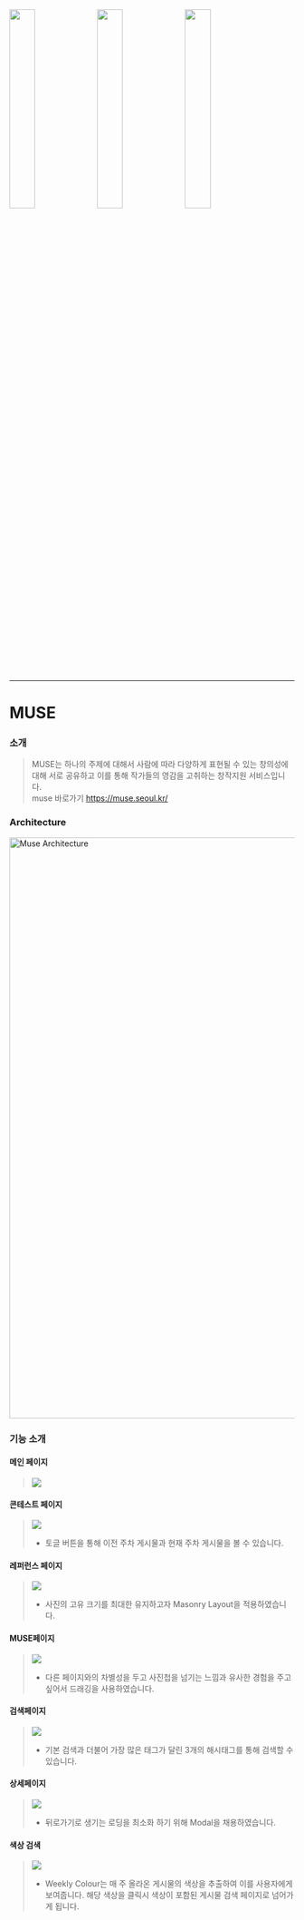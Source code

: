 <div className = "readme">
<img width = "30%" src = "https://velog.velcdn.com/images/kt5680608/post/709d4791-3590-4086-bb2d-77f60c371dcf/image.jpg"/>
<img width = "30%" src = "https://velog.velcdn.com/images/kt5680608/post/04edc7eb-dd3b-49aa-ac11-5f2bbd61b61a/image.jpg">
<img width = "30%" src = "https://velog.velcdn.com/images/kt5680608/post/3e0b2ec5-c2a1-4939-8d6d-4c6e74ec98b7/image.jpg">
</div>

<hr>

# MUSE

### 소개

> MUSE는 하나의 주제에 대해서 사람에 따라 다양하게 표현될 수 있는 창의성에 대해 서로 공유하고 이를 통해 작가들의 영감을 고취하는 창작지원 서비스입니다.<br/>
> muse 바로가기 <a>https://muse.seoul.kr/</a>

### Architecture
<img width="1025" alt="Muse Architecture" src="https://user-images.githubusercontent.com/61671097/165908035-3d38c3e0-dc7b-4018-a875-4722853e079b.png">


### 기능 소개

#### 메인 페이지

> ![](https://velog.velcdn.com/images/kt5680608/post/03b2c7b8-e47c-4f30-a0bb-b0766b6ec995/image.gif)

#### 콘테스트 페이지

> ![](https://velog.velcdn.com/images/kt5680608/post/f2f72d05-f0f9-4a0f-970e-9bdfceff4112/image.gif)
>
> -   토글 버튼을 통해 이전 주차 게시물과 현재 주차 게시물을 볼 수 있습니다.

#### 레퍼런스 페이지

> ![](https://velog.velcdn.com/images/kt5680608/post/ca46691b-f57d-4b6d-abbb-54f572be0f65/image.gif)
>
> -   사진의 고유 크기를 최대한 유지하고자 Masonry Layout을 적용하였습니다.

#### MUSE페이지

> ![](https://velog.velcdn.com/images/kt5680608/post/251382a4-bec9-4853-a982-8a5a8ad416de/image.gif)
>
> -   다른 페이지와의 차별성을 두고 사진첩을 넘기는 느낌과 유사한 경험을 주고 싶어서 드래깅을 사용하였습니다.

#### 검색페이지

> ![](https://velog.velcdn.com/images/kt5680608/post/69af3d66-28ee-4fef-9459-c85eac61e7e0/image.gif)
>
> -   기본 검색과 더불어 가장 많은 태그가 달린 3개의 해시태그를 통해 검색할 수 있습니다.

#### 상세페이지

> ![](https://velog.velcdn.com/images/kt5680608/post/ea23e0d2-723c-4e83-a25f-6c280a60d888/image.gif)
>
> -   뒤로가기로 생기는 로딩을 최소화 하기 위해 Modal을 채용하였습니다.

#### 색상 검색

> ![](https://velog.velcdn.com/images/kt5680608/post/e28eb620-d33e-419a-932e-91a6abf8f5e1/image.gif)
>
> -   Weekly Colour는 매 주 올라온 게시물의 색상을 추출하여 이를 사용자에게 보여줍니다. 해당 색상을 클릭시 색상이 포함된 게시물 검색 페이지로 넘어가게 됩니다.
